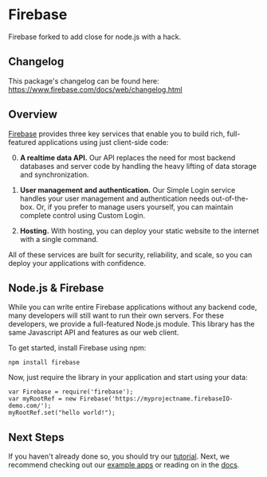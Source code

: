 # Firebase

Firebase forked to add close for node.js with a hack.

## Changelog

This package's changelog can be found here: https://www.firebase.com/docs/web/changelog.html

## Overview

[Firebase](https://www.firebase.com/) provides three key services that enable you to build rich, full-featured applications using just client-side code:

0. **A realtime data API.** Our API replaces the need for most backend databases and server code by handling the heavy lifting of data storage and synchronization.

0. **User management and authentication.** Our Simple Login service handles your user management and authentication needs out-of-the-box. Or, if you prefer to manage users yourself, you can maintain complete control using Custom Login.

0. **Hosting.** With hosting, you can deploy your static website to the internet with a single command.

All of these services are built for security, reliability, and scale, so you can deploy your applications with confidence.

## Node.js & Firebase

While you can write entire Firebase applications without any backend code, many developers will still want to run their own servers. For these developers, we provide a full-featured Node.js module. This library has the same Javascript API and features as our web client.

To get started, install Firebase using npm:

    npm install firebase

Now, just require the library in your application and start using your data:

    var Firebase = require('firebase');
    var myRootRef = new Firebase('https://myprojectname.firebaseIO-demo.com/');
    myRootRef.set("hello world!");

## Next Steps

If you haven't already done so, you should try our [tutorial](https://www.firebase.com/tutorial/index.html#gettingstarted). Next, we recommend checking out our [example apps](https://www.firebase.com/docs/examples.html) or reading on in the [docs](https://www.firebase.com/docs/).



